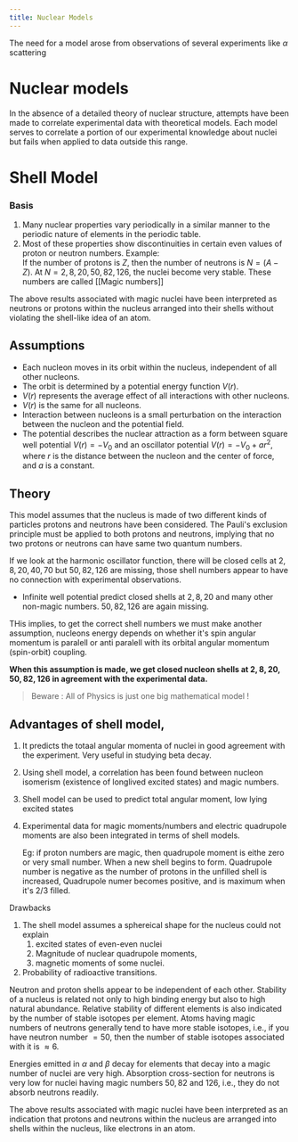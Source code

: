 ```yaml
---
title: Nuclear Models
---
```


The need for a model arose from observations of several experiments like $\alpha$ scattering



# Nuclear models

In the absence of a detailed theory of nuclear structure, attempts have been made to correlate experimental data with theoretical models. Each model serves to correlate a portion of our experimental knowledge about nuclei but fails when applied to data outside this range.
# Shell Model

### Basis
1. Many nuclear properties vary periodically in a similar manner to the periodic nature of elements in the periodic table. 
2. Most of these properties show discontinuities in certain even values of proton or neutron numbers.
   Example:  
   If the number of protons is $Z$, then the number of neutrons is $N = (A - Z)$.
   At $N = 2, 8, 20, 50, 82, 126$, the nuclei become very stable. These numbers are called [[Magic numbers]]
   
The above results associated with magic nuclei have been interpreted as neutrons or protons within the nucleus arranged into their shells without violating the shell-like idea of an atom.

## Assumptions

- Each nucleon moves in its orbit within the nucleus, independent of all other nucleons.
- The orbit is determined by a potential energy function $V(r)$.
- $V(r)$ represents the average effect of all interactions with other nucleons.
- $V(r)$ is the same for all nucleons.
- Interaction between nucleons is a small perturbation on the interaction between the nucleon and the potential field.
- The potential describes the nuclear attraction as a form between square well potential $V(r) = -V_0$ and an oscillator potential $V(r) = -V_0 + a r^2$, where $r$ is the distance between the nucleon and the center of force, and $a$ is a constant.

## Theory
This model assumes that the nucleus is made of two different kinds of particles protons and neutrons have been considered. The Pauli's exclusion principle must be applied to both protons and neutrons, implying that no two protons or neutrons can have same two quantum numbers. 

If we look at the harmonic oscillator function, there will be closed cells at $2, 8, 20, 40,70$ but  $50, 82, 126$ are missing, those shell numbers appear to have no connection with experimental observations. 

- Infinite well potential predict closed shells at $2,8,20$ and many other non-magic numbers. $50,82,126$ are again missing. 

THis implies, to get the correct shell numbers we must make another assumption, nucleons energy depends on whether it's spin angular momentum is paralell or anti paralell with its orbital angular momentum (spin-orbit) coupling. 

**When this assumption is made, we get closed nucleon shells at $2,8,20,50,82,126$  in agreement with the experimental data.** 

> Beware : All of Physics is just one big mathematical model !

## Advantages of shell model, 
1. It predicts the totaal angular momenta of nuclei in good agreement with the experiment. Very useful in studying beta decay. 
2. Using shell model, a correlation has been found between nucleon isomerism (existence of longlived excited states) and magic numbers. 
3. Shell model can be used to predict total angular moment, low lying excited states
4. Experimental data for magic moments/numbers and electric quadrupole moments are also been integrated in terms of shell models.
   
   Eg: if proton numbers are magic, then quadrupole moment is eithe zero or very small number. When a new shell begins to form. Quadrupole number is negative as the number of protons in the unfilled shell is increased, Quadrupole numer becomes positive, and is maximum when it's 2/3 filled. 

Drawbacks 
1. The shell model assumes a sphereical shape for the nucleus could not explain 
	1. excited states of even-even nuclei
	2. Magnitude of nuclear quadrupole moments, 
	3. magnetic moments of some nuclei. 
2. Probability of radioactive transitions. 

Neutron and proton shells appear to be independent of each other. Stability of a nucleus is related not only to high binding energy but also to high natural abundance. Relative stability of different elements is also indicated by the number of stable isotopes per element. Atoms having magic numbers of neutrons generally tend to have more stable isotopes, i.e., if you have neutron number $= 50$, then the number of stable isotopes associated with it is $\approx 6$.

Energies emitted in $\alpha$ and $\beta$ decay for elements that decay into a magic number of nuclei are very high. Absorption cross-section for neutrons is very low for nuclei having magic numbers $50, 82$ and $126$, i.e., they do not absorb neutrons readily.

The above results associated with magic nuclei have been interpreted as an indication that protons and neutrons within the nucleus are arranged into shells within the nucleus, like electrons in an atom.


